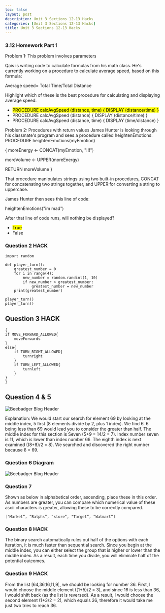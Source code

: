 ```yaml
---
toc: false
layout: post
description: Unit 3 Sections 12-13 Hacks
categories: [Unit 3 Sections 12-13 Hacks]
title: Unit 3 Sections 12-13 Hacks
---
```


### 3.12 Homework Part 1
Problem 1: This problem involves parameters

Qais is writing code to calculate formulas from his math class. He's currently working on a procedure to calculate average speed, based on this formula:

Average speed=
Total Time/Total Distance

Highlight which of these is the best procedure for calculating and displaying average speed.
- <mark>PROCEDURE calcAvgSpeed (distance, time) { DISPLAY (distance/time) }</mark>
- PROCEDURE calcAvgSpeed (distance) { DISPLAY (distance/time) }
- PROCEDURE calcAvgSpeed (distance, time) { DISPLAY (time/distance) }


Problem 2: Procedures with return values
James Hunter is looking through his classmate's program and sees a procedure called heightenEmotions: PROCEDURE heightenEmotions(myEmotion)

{ moreEnergy ← CONCAT(myEmotion, "!!!")

moreVolume ← UPPER(moreEnergy)

RETURN moreVolume }

That procedure manipulates strings using two built-in procedures, CONCAT for concatenating two strings together, and UPPER for converting a string to uppercase.

James Hunter then sees this line of code:

heightenEmotions("im mad")

After that line of code runs, will nothing be displayed?

- <mark>True</mark>
- False

### Question 2 HACK
```
import random

def player_turn():
    greatest_number = 0
    for i in range(4):
        new_number = random.randint(1, 10)
        if new_number > greatest_number:
            greatest_number = new_number
    print(greatest_number)

player_turn()
player_turn()
```
## Question 3 HACK

```
{
if MOVE_FORWARD_ALLOWED{
    moveForwards
}
else{
    if TURN_RIGHT_ALLOWED{
        turnright
    }
    if TURN_LEFT_ALLOWED{
        turnleft
    }
}
}
```

## Question 4 & 5

<img src="{{site.baseurl}}/images/hack5q4.jpg" alt="Beebadger Blog Header">

Explanation: We would start our search for element 69 by looking at the middle index, 5 first (8 elements divide by 2, plus 1 index). We find 6. 6 being less than 69 would lead you to consider the greater than half. The middle index for this section is Seven (5+9 = 14/2 = 7). Index number seven is 11, which is lower than index number 69. The eighth index is next examined ((8+8)/2 = 8). We searched and discovered the right number because 8 = 69.

### Question 6 Diagram

<img src="{{site.baseurl}}/images/hack5q6.jpg" alt="Beebadger Blog Header">

### Question 7

Shown as below in alphabetical order, ascending, place these in this order. As numbers are greater, you can compare which numerical value of these ascii characters is greater, allowing these to be correctly compared.

```
["Market”, ”Ralphs”, “store”, "Target”, ”Walmart”]
```

### Question 8 HACK
The binary search automatically rules out half of the options with each iteration, it is much faster than sequential search. Since you begin at the middle index, you can either select the group that is higher or lower than the middle index. As a result, each time you divide, you will eliminate half of the potential outcomes.

### Question 9 HACK
From the list [64,36,16,11,9], we  should be looking for number 36. First, I would choose the middle element ((1+5)/2 = 3), and since 16 is less than 36, I would shift back (as the list is reversed). As a result, I would choose the second element (1+3/2 = 2), which equals 36, therefore it would take me just two tries to reach 36.
